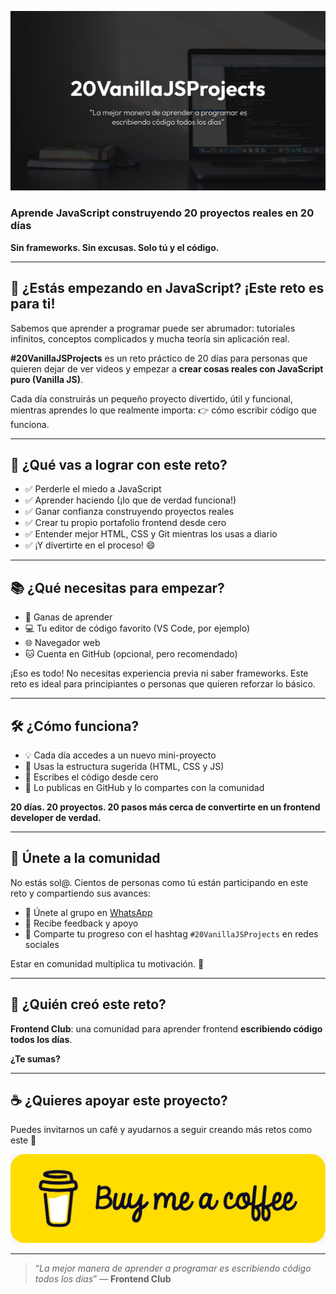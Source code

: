 ![portada 20vanillajsprojects](../img/portada.png)

### Aprende JavaScript construyendo 20 proyectos reales en 20 días

**Sin frameworks. Sin excusas. Solo tú y el código.**

---

## 🚀 ¿Estás empezando en JavaScript? ¡Este reto es para ti!

Sabemos que aprender a programar puede ser abrumador: tutoriales infinitos, conceptos complicados y mucha teoría sin aplicación real.

**#20VanillaJSProjects** es un reto práctico de 20 días para personas que quieren dejar de ver videos y empezar a **crear cosas reales con JavaScript puro (Vanilla JS)**.

Cada día construirás un pequeño proyecto divertido, útil y funcional, mientras aprendes lo que realmente importa:
👉 cómo escribir código que funciona.

---

## 🎯 ¿Qué vas a lograr con este reto?

- ✅ Perderle el miedo a JavaScript
- ✅ Aprender haciendo (¡lo que de verdad funciona!)
- ✅ Ganar confianza construyendo proyectos reales
- ✅ Crear tu propio portafolio frontend desde cero
- ✅ Entender mejor HTML, CSS y Git mientras los usas a diario
- ✅ ¡Y divertirte en el proceso! 😄

---

## 📚 ¿Qué necesitas para empezar?

- 🧠 Ganas de aprender
- 💻 Tu editor de código favorito (VS Code, por ejemplo)
- 🌐 Navegador web
- 🐱 Cuenta en GitHub (opcional, pero recomendado)

¡Eso es todo! No necesitas experiencia previa ni saber frameworks. Este reto es ideal para principiantes o personas que quieren reforzar lo básico.

---

## 🛠️ ¿Cómo funciona?

- 💡 Cada día accedes a un nuevo mini-proyecto
- 📁 Usas la estructura sugerida (HTML, CSS y JS)
- 🧪 Escribes el código desde cero
- 🚀 Lo publicas en GitHub y lo compartes con la comunidad

**20 días. 20 proyectos. 20 pasos más cerca de convertirte en un frontend developer de verdad.**

---

## 🤝 Únete a la comunidad

No estás sol@. Cientos de personas como tú están participando en este reto y compartiendo sus avances:

- 💬 Únete al grupo en [WhatsApp](https://chat.whatsapp.com/CldsuiaJ52t3NvDg47zaWP)
- 🧠 Recibe feedback y apoyo
- 📸 Comparte tu progreso con el hashtag `#20VanillaJSProjects` en redes sociales

Estar en comunidad multiplica tu motivación. 💪

---

## 💬 ¿Quién creó este reto?

**Frontend Club**: una comunidad para aprender frontend **escribiendo código todos los días**.

**¿Te sumas?**

---

## ☕ ¿Quieres apoyar este proyecto?

Puedes invitarnos un café y ayudarnos a seguir creando más retos como este 💛

[![buymeacoffee.com/xantosromero](../img/bmc.jpeg)](https://buymeacoffee.com/xantosromero)

---

> “_La mejor manera de aprender a programar es escribiendo código todos los días_” — **Frontend Club**